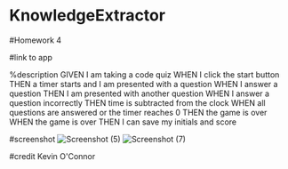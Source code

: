 # KnowledgeExtractor

#Homework 4

#link to app

%description
GIVEN I am taking a code quiz
WHEN I click the start button
THEN a timer starts and I am presented with a question
WHEN I answer a question
THEN I am presented with another question
WHEN I answer a question incorrectly
THEN time is subtracted from the clock
WHEN all questions are answered or the timer reaches 0
THEN the game is over
WHEN the game is over
THEN I can save my initials and score

#screenshot
![Screenshot (5)](https://user-images.githubusercontent.com/114611839/202937602-2b6b1428-e2e2-4099-80b9-fc81011b5c2a.png)
![Screenshot (7)](https://user-images.githubusercontent.com/114611839/202937657-b44cc26d-446e-4bc8-9824-77e2ff5af8f7.png)


#credit
Kevin O'Connor
